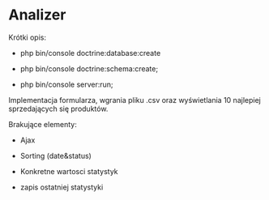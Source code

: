 Analizer
========================


Krótki opis:

  * php bin/console doctrine:database:create

  * php bin/console doctrine:schema:create;

  * php bin/console server:run;

Implementacja formularza, wgrania pliku .csv oraz wyświetlania 10 najlepiej sprzedających się produktów.

Brakujące elementy:

  * Ajax

  * Sorting (date&status)

  * Konkretne wartosci statystyk

  * zapis ostatniej statystyki
